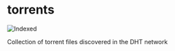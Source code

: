 torrents 
========
![Indexed](https://img.shields.io/badge/indexed-252461-blue)

Collection of torrent files discovered in the DHT network
